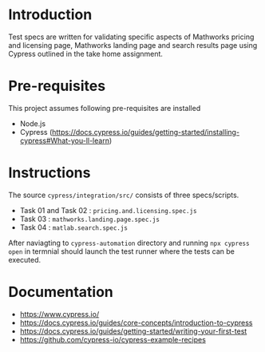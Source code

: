 # Introduction
Test specs are written for validating specific aspects of Mathworks pricing and licensing page, Mathworks landing page and search results page using Cypress outlined in the take home assignment.

# Pre-requisites
This project assumes following pre-requisites are installed
- Node.js
- Cypress (https://docs.cypress.io/guides/getting-started/installing-cypress#What-you-ll-learn)

# Instructions
The source `cypress/integration/src/` consists of three specs/scripts.
- Task 01 and Task 02 : `pricing.and.licensing.spec.js`
- Task 03 : `mathworks.landing.page.spec.js`
- Task 04 : `matlab.search.spec.js`

After naviagting to `cypress-automation` directory and running `npx cypress open` in termnial should launch the test runner where the tests can be executed.

# Documentation
- https://www.cypress.io/
- https://docs.cypress.io/guides/core-concepts/introduction-to-cypress
- https://docs.cypress.io/guides/getting-started/writing-your-first-test
- https://github.com/cypress-io/cypress-example-recipes
